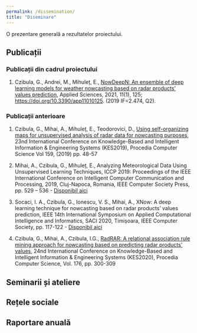 ```yaml
---
permalink: /dissemination/
title: "Diseminare"
---
```


O prezentare generală a rezultatelor proiectului.

## Publicații

### Publicații din cadrul proiectului

1. Czibula, G., Andrei, M., Mihuleț, E., [NowDeepN: An ensemble of deep learning models for weather nowcasting based on radar products' values prediction](/assets/files/applsci-11-00125.pdf), Applied Sciences, 2021, 11(1), 125; https://doi.org/10.3390/app11010125. (2019 IF=2.474, Q2).

### Publicații anterioare

1. Czibula, G., Mihai, A., Mihuleț, E., Teodorovici, D., [Using self-organizing maps for unsupervised analysis of radar data for nowcasting purposes](/assets/files/KES2019.pdf), 23nd International Conference on Knowledge-Based and Intelligent Information & Engineering Systems (KES2019), Procedia Computer Science  Vol 159, (2019)  pp. 48-57

2. Mihai, A., Czibula, G., Mihuleț, E., Analyzing Meteorological Data Using Unsupervised Learning Techniques, ICCP 2019: Proceedings of the IEEE International Conference on Intelligent Computer Communication and Processing, 2019, Cluj-Napoca, Romania, IEEE Computer Society Press, pp. 529 – 536 - [Disponibil aici](https://ieeexplore.ieee.org/document/8959777)

3. Socaci, I. A.,  Czibula, G., Ionescu, V. S., Mihai, A., XNow: A deep learning technique for nowcasting based on radar products’ values prediction, IEEE 14th International Symposium on Applied Computational Intelligence and Informatics, SACI 2020, Timișoara, IEEE Computer Society, pp. 117-122 - [Disponibil aici](https://ieeexplore.ieee.org/document/9118849)

4. Czibula, G., Mihai, A., Czibula, I.G., [RadRAR:  A relational association rule mining approach for nowcasting based on predicting radar products' values](/assets/files/KES2020.pdf), 24nd International Conference on Knowledge-Based and Intelligent Information & Engineering Systems (KES2020), Procedia Computer Science, Vol. 176, pp. 300-309

## Seminarii și ateliere

## Rețele sociale

## Raportare anuală
